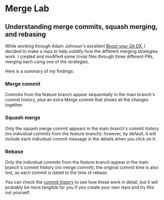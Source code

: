 # Merge Lab
## Understanding merge commits, squash merging, and rebasing

While working through Adam Johnson's excellent [Boost your Git DX](https://adamchainz.gumroad.com/l/bygdx), I decided to make a repo to help solidify how the different merging strategies work. I created and modified some trivial files through three different PRs, merging each using one of the strategies.

Here is a summary of my findings:

### Merge commit
Commits from the feature branch appear sequentially in the main branch's commit history, plus an extra Merge commit that shows all the changes together.

### Squash merge
Only the squash merge commit appears in the main branch's commit history (no individual commits from the feature branch); however, by default, it will include each individual commit message in the details when you click on it.

### Rebase
Only the individual commits from the feature branch appear in the main branch's commit history (no merge commit); the original commit time is also lost, as each commit is dated to the time of rebase.

You can check the [commit history](https://github.com/jwjacobson/merge_lab/commits/main/) to see how these work in detail, but it will probably be more tangible for you if you create your own repo and try this out yourself.